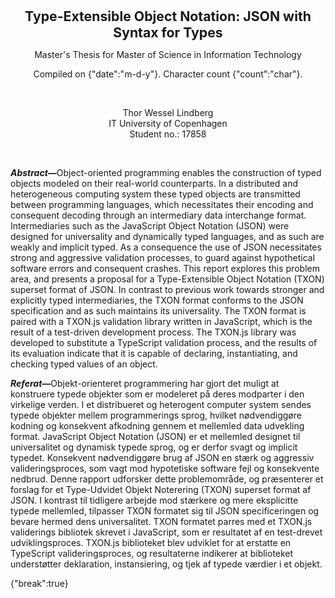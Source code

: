 <p align="center">
<b style="font-size: 1.515em">
Type-Extensible Object Notation: JSON with Syntax for Types
</b>
</p>

<p align="center">
Master's Thesis for Master of Science in Information Technology
</p>

<p align="center">
Compiled on {"date":"m-d-y"}. Character count {"count":"char"}.
</p>

<br>

<p align="center">
Thor Wessel Lindberg
<br>
IT University of Copenhagen
<br>
Student no.: 17858
</p>

<br>

<b><i>Abstract—</i></b>Object-oriented programming enables the construction of typed objects modeled on their real-world counterparts. In a distributed and heterogeneous computing system these typed objects are transmitted between programming languages, which necessitates their encoding and consequent decoding through an intermediary data interchange format. Intermediaries such as the JavaScript Object Notation (JSON) were designed for universality and dynamically typed languages, and as such are weakly and implicit typed. As a consequence the use of JSON necessitates strong and aggressive validation processes, to guard against hypothetical software errors and consequent crashes. This report explores this problem area, and presents a proposal for a Type-Extensible Object Notation (TXON) superset format of JSON. In contrast to previous work towards stronger and explicitly typed intermediaries, the TXON format conforms to the JSON specification and as such maintains its universality. The TXON format is paired with a TXON.js validation library written in JavaScript, which is the result of a test-driven development process. The TXON.js library was developed to substitute a TypeScript validation process, and the results of its evaluation indicate that it is capable of declaring, instantiating, and checking typed values of an object.

<b><i>Referat—</i></b>Objekt-orienteret programmering har gjort det muligt at konstruere typede objekter som er modeleret på deres modparter i den virkelige verden. I et distribueret og heterogent computer system sendes typede objekter mellem programmerings sprog, hvilket nødvendiggøre kodning og konsekvent afkodning gennem et mellemled data udvekling format. JavaScript Object Notation (JSON) er et mellemled designet til universalitet og dynamisk typede sprog, og er derfor svagt og implicit typedet. Konsekvent nødvendiggøre brug af JSON en stærk og aggressiv valideringsproces, som vagt mod hypotetiske software fejl og konsekvente nedbrud. Denne rapport udforsker dette problemområde, og præsenterer et forslag for et Type-Udvidet Objekt Noterering (TXON) superset format af JSON. I kontrast til tidligere arbejde mod stærkere og mere eksplicitte typede mellemled, tilpasser TXON formatet sig til JSON specificeringen og bevare hermed dens universalitet. TXON formatet parres med et TXON.js validerings bibliotek skrevet i JavaScript, som er resultatet af en test-drevet udviklingsproces. TXON.js biblioteket blev udviklet for at erstatte en TypeScript valideringsproces, og resultaterne indikerer at biblioteket understøtter deklaration, instansiering, og tjek af typede værdier i et objekt.

{"break":true}
